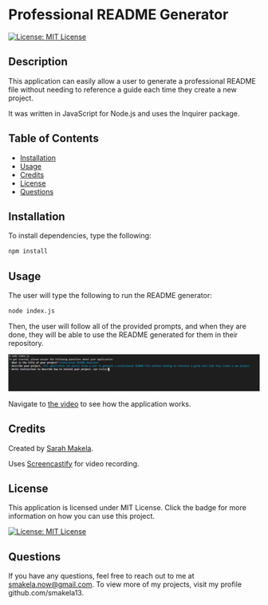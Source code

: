 # Professional README Generator
  [![License: MIT License](https://img.shields.io/badge/License-MIT%20License-red.svg)](https://opensource.org/licenses/MIT)
  ## Description

  This application can easily allow a user to generate a professional README file without needing to reference a guide each time they create a new project.

  It was written in JavaScript for Node.js and uses the Inquirer package.

  ## Table of Contents

  * [Installation](#installation)
  * [Usage](#usage)
  * [Credits](#credits)
  * [License](#license)
  * [Questions](#questions)

  ## Installation
  
  To install dependencies, type the following:
  ```md
  npm install
  ```

  ## Usage

  The user will type the following to run the README generator:
  ```md
  node index.js
  ```
  Then, the user will follow all of the provided prompts, and when they are done, they will be able to use the README generated for them in their repository.

  ![Sarah Makela's README Generator](./assets/images/screenshot-readme.png)

  Navigate to [the video](https://drive.google.com/file/d/1UoMx6IR5M0htshSIMk7l3kfyXcpW8rh-/view) to see how the application works.

  ## Credits

  Created by [Sarah Makela](https://github.com/smakela13).
  
  Uses [Screencastify](https://app.screencastify.com/) for video recording.

  ## License

  This application is licensed under MIT License. Click the badge for more information on how you can use this project.
  <br>

  [![License: MIT License](https://img.shields.io/badge/License-MIT%20License-red.svg)](https://opensource.org/licenses/MIT)

  ## Questions
  If you have any questions, feel free to reach out to me at smakela.now@gmail.com. To view more of my projects, visit my profile github.com/smakela13.